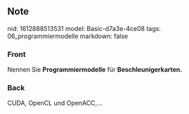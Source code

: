 ## Note
nid: 1612888513531
model: Basic-d7a3e-4ce08
tags: 06_programmiermodelle
markdown: false

### Front
Nennen Sie <b>Programmiermodelle</b> für
<b>Beschleunigerkarten.</b>

### Back
CUDA, OpenCL und OpenACC,...
